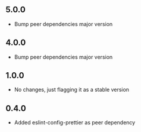 ## 5.0.0

- Bump peer dependencies major version

## 4.0.0

- Bump peer dependencies major version

## 1.0.0

- No changes, just flagging it as a stable version

## 0.4.0

- Added eslint-config-prettier as peer dependency
